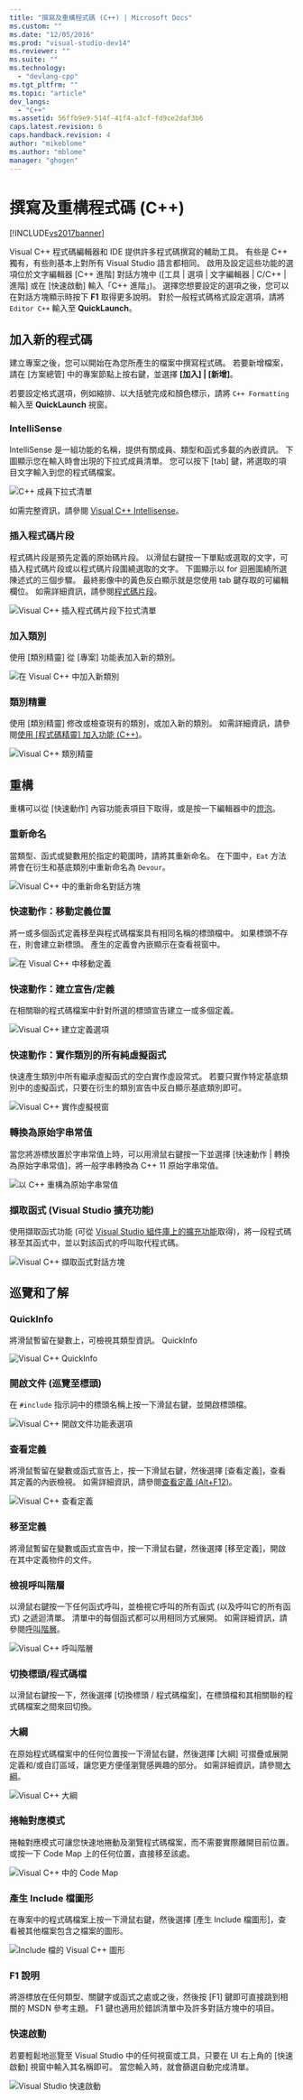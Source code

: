 ```yaml
---
title: "撰寫及重構程式碼 (C++) | Microsoft Docs"
ms.custom: ""
ms.date: "12/05/2016"
ms.prod: "visual-studio-dev14"
ms.reviewer: ""
ms.suite: ""
ms.technology: 
  - "devlang-cpp"
ms.tgt_pltfrm: ""
ms.topic: "article"
dev_langs: 
  - "C++"
ms.assetid: 56ffb9e9-514f-41f4-a3cf-fd9ce2daf3b6
caps.latest.revision: 6
caps.handback.revision: 4
author: "mikeblome"
ms.author: "mblome"
manager: "ghogen"
---
```

# 撰寫及重構程式碼 (C++)
[!INCLUDE[vs2017banner](../assembler/inline/includes/vs2017banner.md)]

Visual C\+\+ 程式碼編輯器和 IDE 提供許多程式碼撰寫的輔助工具。  有些是 C\+\+ 獨有，有些則基本上對所有 Visual Studio 語言都相同。  啟用及設定這些功能的選項位於文字編輯器 \[C\+\+ 進階\] 對話方塊中 \(\[工具 &#124; 選項 &#124; 文字編輯器 &#124; C\/C\+\+ &#124;進階\] 或在 \[快速啟動\] 輸入「C\+\+ 進階」\)。  選擇您想要設定的選項之後，您可以在對話方塊顯示時按下 **F1** 取得更多說明。  對於一般程式碼格式設定選項，請將 `Editor C++` 輸入至 **QuickLaunch**。  
  
## 加入新的程式碼  
 建立專案之後，您可以開始在為您所產生的檔案中撰寫程式碼。  若要新增檔案，請在 \[方案總管\] 中的專案節點上按右鍵，並選擇 **\[加入\] &#124; \[新增\]**。  
  
 若要設定格式選項，例如縮排、以大括號完成和顏色標示，請將 `C++ Formatting` 輸入至 **QuickLaunch** 視窗。  
  
### IntelliSense  
 IntelliSense 是一組功能的名稱，提供有關成員、類型和函式多載的內嵌資訊。  下圖顯示您在輸入時會出現的下拉式成員清單。  您可以按下 \[tab\] 鍵，將選取的項目文字輸入到您的程式碼檔案。  
  
 ![C&#43;&#43; 成員下拉式清單](../ide/media/vs2015_cpp_statement_completion.png "vs2015\_cpp\_statement\_completion")  
  
 如需完整資訊，請參閱 [Visual C\+\+ Intellisense](../Topic/Visual%20C++%20Intellisense.md)。  
  
### 插入程式碼片段  
 程式碼片段是預先定義的原始碼片段。  以滑鼠右鍵按一下單點或選取的文字，可插入程式碼片段或以程式碼片段圍繞選取的文字。  下圖顯示以 for 迴圈圍繞所選陳述式的三個步驟。  最終影像中的黃色反白顯示就是您使用 tab 鍵存取的可編輯欄位。  如需詳細資訊，請參閱[程式碼片段](../Topic/Code%20Snippets.md)。  
  
 ![Visual C&#43;&#43; 插入程式碼片段下拉式清單](../ide/media/vs2015_cpp_surround_with.png "vs2015\_cpp\_surround\_with")  
  
### 加入類別  
 使用 \[類別精靈\] 從 \[專案\] 功能表加入新的類別。  
  
 ![在 Visual C&#43;&#43; 中加入新類別](../ide/media/vs2015_cpp_add_class.png "vs2015\_cpp\_add\_class")  
  
### 類別精靈  
 使用 \[類別精靈\] 修改或檢查現有的類別，或加入新的類別。  如需詳細資訊，請參閱[使用 &#91;程式碼精靈&#93; 加入功能 \(C\+\+\)](../ide/adding-functionality-with-code-wizards-cpp.md)。  
  
 ![Visual C&#43;&#43; 類別精靈](../ide/media/vs2015_cpp_class_wizard.png "vs2015\_cpp\_class\_wizard")  
  
## 重構  
 重構可以從 \[快速動作\] 內容功能表項目下取得，或是按一下編輯器中的[燈泡](../Topic/Perform%20quick%20actions%20with%20light%20bulbs.md)。  
  
### 重新命名  
 當類型、函式或變數用於指定的範圍時，請將其重新命名。  在下圖中，`Eat` 方法將會在衍生和基底類別中重新命名為 `Devour`。  
  
 ![Visual C&#43;&#43; 中的重新命名對話方塊](../ide/media/vss2015_cpp_rename.png "vss2015\_cpp\_rename")  
  
### 快速動作：移動定義位置  
 將一或多個函式定義移至與程式碼檔案具有相同名稱的標頭檔中。  如果標頭不存在，則會建立新標頭。  產生的定義會內嵌顯示在查看視窗中。  
  
 ![在 Visual C&#43;&#43; 中移動定義](../ide/media/vs2015_cpp_move_definition.png "vs2015\_cpp\_move\_definition")  
  
### 快速動作：建立宣告\/定義  
 在相關聯的程式碼檔案中針對所選的標頭宣告建立一或多個定義。  
  
 ![Visual C&#43;&#43; 建立定義選項](../ide/media/vs2015_cpp_create_declaration.png "vs2015\_cpp\_create\_declaration")  
  
### 快速動作：實作類別的所有純虛擬函式  
 快速產生類別中所有繼承虛擬函式的空白實作虛設常式。  若要只實作特定基底類別中的虛擬函式，只要在衍生的類別宣告中反白顯示基底類別即可。  
  
 ![Visual C&#43;&#43; 實作虛擬視窗](../ide/media/vs2015_cpp_implement_virtuals.png "vs2015\_cpp\_implement\_virtuals")  
  
### 轉換為原始字串常值  
 當您將游標放置於字串常值上時，可以用滑鼠右鍵按一下並選擇 \[快速動作 &#124; 轉換為原始字串常值\]，將一般字串轉換為 C\+\+ 11 原始字串常值。  
  
 ![以 C&#43;&#43; 重構為原始字串常值](../ide/media/vs2015_cpp_raw_string_literal.png "vs2015\_cpp\_raw\_string\_literal")  
  
### 擷取函式 \(Visual Studio 擴充功能\)  
 使用擷取函式功能 \(可從 [Visual Studio 組件庫上的擴充功能](https://visualstudiogallery.msdn.microsoft.com/a081dc8c-c805-4589-9b8b-c2c309a05789)取得\)，將一段程式碼移至其函式中，並以對該函式的呼叫取代程式碼。  
  
 ![Visual C&#43;&#43; 擷取函式對話方塊](../ide/media/vs2015_cpp_extract_function.png "vs2015\_cpp\_extract\_function")  
  
## 巡覽和了解  
  
### QuickInfo  
 將滑鼠暫留在變數上，可檢視其類型資訊。  QuickInfo  
  
 ![Visual C&#43;&#43; QuickInfo](../ide/media/vs2015_cpp_quickinfo.png "vs2015\_cpp\_quickInfo")  
  
### 開啟文件 \(巡覽至標頭\)  
 在 `#include` 指示詞中的標頭名稱上按一下滑鼠右鍵，並開啟標頭檔。  
  
 ![Visual C&#43;&#43; 開啟文件功能表選項](../ide/media/vs2015_cpp_open_document.png "vs2015\_cpp\_open\_document")  
  
### 查看定義  
 將滑鼠暫留在變數或函式宣告上，按一下滑鼠右鍵，然後選擇 \[查看定義\]，查看其定義的內嵌檢視。  如需詳細資訊，請參閱[查看定義 \(Alt\+F12\)](../Topic/How%20to:%20View%20and%20Edit%20Code%20by%20Using%20Peek%20Definition%20\(Alt+F12\).md)。  
  
 ![Visual C&#43;&#43; 查看定義](../ide/media/vs2015_cpp_peek_definition.png "vs2015\_cpp\_peek\_definition")  
  
### 移至定義  
 將滑鼠暫留在變數或函式宣告中，按一下滑鼠右鍵，然後選擇 \[移至定義\]，開啟在其中定義物件的文件。  
  
### 檢視呼叫階層  
 以滑鼠右鍵按一下任何函式呼叫，並檢視它呼叫的所有函式 \(以及呼叫它的所有函式\) 之遞迴清單。  清單中的每個函式都可以用相同方式展開。  如需詳細資訊，請參閱[呼叫階層](../Topic/Call%20Hierarchy.md)。  
  
 ![Visual C&#43;&#43; 呼叫階層](../ide/media/vs2015_cpp_call_hierarchy.png "vs2015\_cpp\_call\_hierarchy")  
  
### 切換標頭\/程式碼檔  
 以滑鼠右鍵按一下，然後選擇 \[切換標頭 \/ 程式碼檔案\]，在標頭檔和其相關聯的程式碼檔案之間來回切換。  
  
### 大綱  
 在原始程式碼檔案中的任何位置按一下滑鼠右鍵，然後選擇 \[大綱\] 可摺疊或展開定義和\/或自訂區域，讓您更方便僅瀏覽感興趣的部分。  如需詳細資訊，請參閱[大綱](../Topic/Outlining.md)。  
  
 ![Visual C&#43;&#43; 大綱](../ide/media/vs2015_cpp_outlining.png "vs2015\_cpp\_outlining")  
  
### 捲軸對應模式  
 捲軸對應模式可讓您快速地捲動及瀏覽程式碼檔案，而不需要實際離開目前位置。  或按一下 Code Map 上的任何位置，直接移至該處。  
  
 ![Visual C&#43;&#43; 中的 Code Map](../ide/media/vs2015_cpp_code_map.png "vs2015\_cpp\_code\_map")  
  
### 產生 Include 檔圖形  
 在專案中的程式碼檔案上按一下滑鼠右鍵，然後選擇 \[產生 Include 檔圖形\]，查看被其他檔案包含之檔案的圖形。  
  
 ![Include 檔的 Visual C&#43;&#43; 圖形](../ide/media/vs2015_cpp_include_graph.png "vs2015\_cpp\_include\_graph")  
  
### F1 說明  
 將游標放在任何類型、關鍵字或函式之處或之後，然後按 \[F1\] 鍵即可直接跳到相關的 MSDN 參考主題。  F1 鍵也適用於錯誤清單中及許多對話方塊中的項目。  
  
### 快速啟動  
 若要輕鬆地巡覽至 Visual Studio 中的任何視窗或工具，只要在 UI 右上角的 \[快速啟動\] 視窗中輸入其名稱即可。  當您輸入時，就會篩選自動完成清單。  
  
 ![Visual Studio 快速啟動](../ide/media/vs2015_cpp_quick_launch.png "vs2015\_cpp\_quick\_launch")